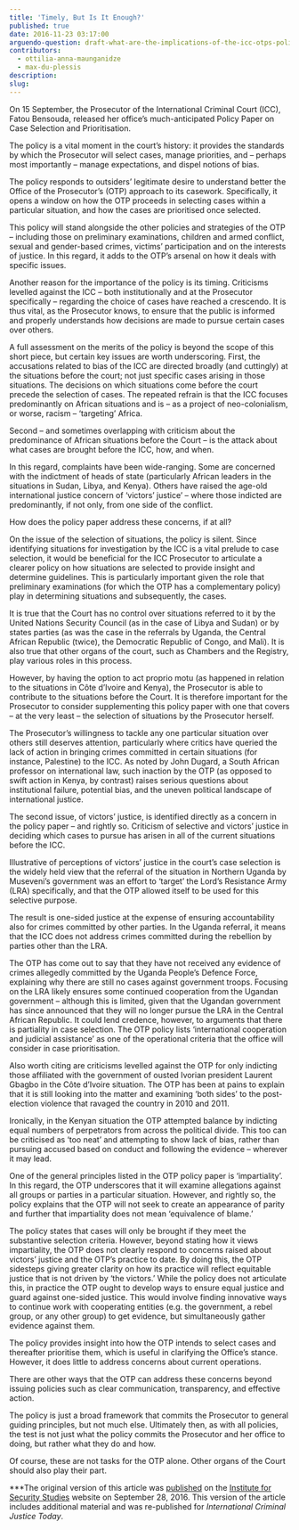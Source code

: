 ```yaml
---
title: 'Timely, But Is It Enough?'
published: true
date: 2016-11-23 03:17:00
arguendo-question: draft-what-are-the-implications-of-the-icc-otps-policy-paper-on-case-selection-and-prioritisation-2016
contributors:
  - ottilia-anna-maunganidze
  - max-du-plessis
description:
slug:
---
```



On 15 September, the Prosecutor of the International Criminal Court (ICC), Fatou Bensouda, released her office’s much-anticipated Policy Paper on Case Selection and Prioritisation.

The policy is a vital moment in the court’s history: it provides the standards by which the Prosecutor will select cases, manage priorities, and – perhaps most importantly – manage expectations, and dispel notions of bias.

The policy responds to outsiders’ legitimate desire to understand better the Office of the Prosecutor’s (OTP) approach to its casework. Specifically, it opens a window on how the OTP proceeds in selecting cases within a particular situation, and how the cases are prioritised once selected.

This policy will stand alongside the other policies and strategies of the OTP – including those on preliminary examinations, children and armed conflict, sexual and gender-based crimes, victims’ participation and on the interests of justice. In this regard, it adds to the OTP’s arsenal on how it deals with specific issues.

Another reason for the importance of the policy is its timing. Criticisms levelled against the ICC – both institutionally and at the Prosecutor specifically – regarding the choice of cases have reached a crescendo. It is thus vital, as the Prosecutor knows, to ensure that the public is informed and properly understands how decisions are made to pursue certain cases over others.

A full assessment on the merits of the policy is beyond the scope of this short piece, but certain key issues are worth underscoring. First, the accusations related to bias of the ICC are directed broadly (and cuttingly) at the situations before the court; not just specific cases arising in those situations. The decisions on which situations come before the court precede the selection of cases. The repeated refrain is that the ICC focuses predominantly on African situations and is – as a project of neo-colonialism, or worse, racism – ‘targeting’ Africa.

Second – and sometimes overlapping with criticism about the predominance of African situations before the Court – is the attack about what cases are brought before the ICC, how, and when.

In this regard, complaints have been wide-ranging. Some are concerned with the indictment of heads of state (particularly African leaders in the situations in Sudan, Libya, and Kenya). Others have raised the age-old international justice concern of ‘victors’ justice’ – where those indicted are predominantly, if not only, from one side of the conflict.

How does the policy paper address these concerns, if at all?

On the issue of the selection of situations, the policy is silent. Since identifying situations for investigation by the ICC is a vital prelude to case selection, it would be beneficial for the ICC Prosecutor to articulate a clearer policy on how situations are selected to provide insight and determine guidelines. This is particularly important given the role that preliminary examinations (for which the OTP has a complementary policy) play in determining situations and subsequently, the cases.

It is true that the Court has no control over situations referred to it by the United Nations Security Council (as in the case of Libya and Sudan) or by states parties (as was the case in the referrals by Uganda, the Central African Republic (twice), the Democratic Republic of Congo, and Mali). It is also true that other organs of the court, such as Chambers and the Registry, play various roles in this process.

However, by having the option to act proprio motu (as happened in relation to the situations in C&ocirc;te d’Ivoire and Kenya), the Prosecutor is able to contribute to the situations before the Court. It is therefore important for the Prosecutor to consider supplementing this policy paper with one that covers – at the very least – the selection of situations by the Prosecutor herself.

The Prosecutor’s willingness to tackle any one particular situation over others still deserves attention, particularly where critics have queried the lack of action in bringing crimes committed in certain situations (for instance, Palestine) to the ICC. As noted by John Dugard, a South African professor on international law, such inaction by the OTP (as opposed to swift action in Kenya, by contrast) raises serious questions about institutional failure, potential bias, and the uneven political landscape of international justice.

The second issue, of victors’ justice, is identified directly as a concern in the policy paper – and rightly so. Criticism of selective and victors’ justice in deciding which cases to pursue has arisen in all of the current situations before the ICC.

Illustrative of perceptions of victors’ justice in the court’s case selection is the widely held view that the referral of the situation in Northern Uganda by Museveni’s government was an effort to ‘target’ the Lord’s Resistance Army (LRA) specifically, and that the OTP allowed itself to be used for this selective purpose.

The result is one-sided justice at the expense of ensuring accountability also for crimes committed by other parties. In the Uganda referral, it means that the ICC does not address crimes committed during the rebellion by parties other than the LRA.

The OTP has come out to say that they have not received any evidence of crimes allegedly committed by the Uganda People’s Defence Force, explaining why there are still no cases against government troops. Focusing on the LRA likely ensures some continued cooperation from the Ugandan government – although this is limited, given that the Ugandan government has since announced that they will no longer pursue the LRA in the Central African Republic. It could lend credence, however, to arguments that there is partiality in case selection. The OTP policy lists ‘international cooperation and judicial assistance’ as one of the operational criteria that the office will consider in case prioritisation.

Also worth citing are criticisms levelled against the OTP for only indicting those affiliated with the government of ousted Ivorian president Laurent Gbagbo in the C&ocirc;te d’Ivoire situation. The OTP has been at pains to explain that it is still looking into the matter and examining ‘both sides’ to the post-election violence that ravaged the country in 2010 and 2011.

Ironically, in the Kenyan situation the OTP attempted balance by indicting equal numbers of perpetrators from across the political divide. This too can be criticised as ‘too neat’ and attempting to show lack of bias, rather than pursuing accused based on conduct and following the evidence – wherever it may lead.

One of the general principles listed in the OTP policy paper is ‘impartiality’. In this regard, the OTP underscores that it will examine allegations against all groups or parties in a particular situation. However, and rightly so, the policy explains that the OTP will not seek to create an appearance of parity and further that impartiality does not mean ‘equivalence of blame.’

The policy states that cases will only be brought if they meet the substantive selection criteria. However, beyond stating how it views impartiality, the OTP does not clearly respond to concerns raised about victors’ justice and the OTP’s practice to date. By doing this, the OTP sidesteps giving greater clarity on how its practice will reflect equitable justice that is not driven by ‘the victors.’ While the policy does not articulate this, in practice the OTP ought to develop ways to ensure equal justice and guard against one-sided justice. This would involve finding innovative ways to continue work with cooperating entities (e.g. the government, a rebel group, or any other group) to get evidence, but simultaneously gather evidence against them.

The policy provides insight into how the OTP intends to select cases and thereafter prioritise them, which is useful in clarifying the Office’s stance. However, it does little to address concerns about current operations.

There are other ways that the OTP can address these concerns beyond issuing policies such as clear communication, transparency, and effective action.

The policy is just a broad framework that commits the Prosecutor to general guiding principles, but not much else. Ultimately then, as with all policies, the test is not just what the policy commits the Prosecutor and her office to doing, but rather what they do and how.

Of course, these are not tasks for the OTP alone. Other organs of the Court should also play their part.

\*\*\*The original version of this article was [published](https://www.issafrica.org/iss-today/icc-prosecutors-policy-on-case-selection-timely-but-is-it-enough) on the&nbsp;[Institute for Security Studies](https://www.issafrica.org/)&nbsp;website on September 28, 2016. This version of the article includes additional material and was re-published for&nbsp;*International Criminal Justice Today*.